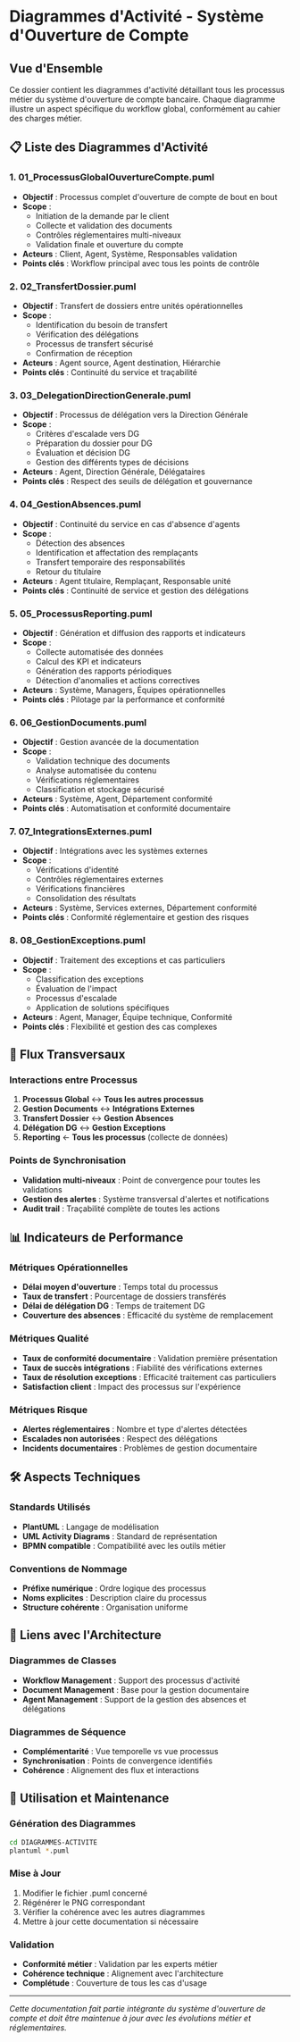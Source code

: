 # Diagrammes d'Activité - Système d'Ouverture de Compte

## Vue d'Ensemble

Ce dossier contient les diagrammes d'activité détaillant tous les processus métier du système d'ouverture de compte bancaire. Chaque diagramme illustre un aspect spécifique du workflow global, conformément au cahier des charges métier.

## 📋 Liste des Diagrammes d'Activité

### 1. **01_ProcessusGlobalOuvertureCompte.puml**
- **Objectif** : Processus complet d'ouverture de compte de bout en bout
- **Scope** : 
  - Initiation de la demande par le client
  - Collecte et validation des documents
  - Contrôles réglementaires multi-niveaux
  - Validation finale et ouverture du compte
- **Acteurs** : Client, Agent, Système, Responsables validation
- **Points clés** : Workflow principal avec tous les points de contrôle

### 2. **02_TransfertDossier.puml**
- **Objectif** : Transfert de dossiers entre unités opérationnelles
- **Scope** :
  - Identification du besoin de transfert
  - Vérification des délégations
  - Processus de transfert sécurisé
  - Confirmation de réception
- **Acteurs** : Agent source, Agent destination, Hiérarchie
- **Points clés** : Continuité du service et traçabilité

### 3. **03_DelegationDirectionGenerale.puml**
- **Objectif** : Processus de délégation vers la Direction Générale
- **Scope** :
  - Critères d'escalade vers DG
  - Préparation du dossier pour DG
  - Évaluation et décision DG
  - Gestion des différents types de décisions
- **Acteurs** : Agent, Direction Générale, Délégataires
- **Points clés** : Respect des seuils de délégation et gouvernance

### 4. **04_GestionAbsences.puml**
- **Objectif** : Continuité du service en cas d'absence d'agents
- **Scope** :
  - Détection des absences
  - Identification et affectation des remplaçants
  - Transfert temporaire des responsabilités
  - Retour du titulaire
- **Acteurs** : Agent titulaire, Remplaçant, Responsable unité
- **Points clés** : Continuité de service et gestion des délégations

### 5. **05_ProcessusReporting.puml**
- **Objectif** : Génération et diffusion des rapports et indicateurs
- **Scope** :
  - Collecte automatisée des données
  - Calcul des KPI et indicateurs
  - Génération des rapports périodiques
  - Détection d'anomalies et actions correctives
- **Acteurs** : Système, Managers, Équipes opérationnelles
- **Points clés** : Pilotage par la performance et conformité

### 6. **06_GestionDocuments.puml**
- **Objectif** : Gestion avancée de la documentation
- **Scope** :
  - Validation technique des documents
  - Analyse automatisée du contenu
  - Vérifications réglementaires
  - Classification et stockage sécurisé
- **Acteurs** : Système, Agent, Département conformité
- **Points clés** : Automatisation et conformité documentaire

### 7. **07_IntegrationsExternes.puml**
- **Objectif** : Intégrations avec les systèmes externes
- **Scope** :
  - Vérifications d'identité
  - Contrôles réglementaires externes
  - Vérifications financières
  - Consolidation des résultats
- **Acteurs** : Système, Services externes, Département conformité
- **Points clés** : Conformité réglementaire et gestion des risques

### 8. **08_GestionExceptions.puml**
- **Objectif** : Traitement des exceptions et cas particuliers
- **Scope** :
  - Classification des exceptions
  - Évaluation de l'impact
  - Processus d'escalade
  - Application de solutions spécifiques
- **Acteurs** : Agent, Manager, Équipe technique, Conformité
- **Points clés** : Flexibilité et gestion des cas complexes

## 🔄 Flux Transversaux

### Interactions entre Processus
1. **Processus Global** ↔ **Tous les autres processus**
2. **Gestion Documents** ↔ **Intégrations Externes**
3. **Transfert Dossier** ↔ **Gestion Absences**
4. **Délégation DG** ↔ **Gestion Exceptions**
5. **Reporting** ← **Tous les processus** (collecte de données)

### Points de Synchronisation
- **Validation multi-niveaux** : Point de convergence pour toutes les validations
- **Gestion des alertes** : Système transversal d'alertes et notifications
- **Audit trail** : Traçabilité complète de toutes les actions

## 📊 Indicateurs de Performance

### Métriques Opérationnelles
- **Délai moyen d'ouverture** : Temps total du processus
- **Taux de transfert** : Pourcentage de dossiers transférés
- **Délai de délégation DG** : Temps de traitement DG
- **Couverture des absences** : Efficacité du système de remplacement

### Métriques Qualité
- **Taux de conformité documentaire** : Validation première présentation
- **Taux de succès intégrations** : Fiabilité des vérifications externes
- **Taux de résolution exceptions** : Efficacité traitement cas particuliers
- **Satisfaction client** : Impact des processus sur l'expérience

### Métriques Risque
- **Alertes réglementaires** : Nombre et type d'alertes détectées
- **Escalades non autorisées** : Respect des délégations
- **Incidents documentaires** : Problèmes de gestion documentaire

## 🛠️ Aspects Techniques

### Standards Utilisés
- **PlantUML** : Langage de modélisation
- **UML Activity Diagrams** : Standard de représentation
- **BPMN compatible** : Compatibilité avec les outils métier

### Conventions de Nommage
- **Préfixe numérique** : Ordre logique des processus
- **Noms explicites** : Description claire du processus
- **Structure cohérente** : Organisation uniforme

## 🔗 Liens avec l'Architecture

### Diagrammes de Classes
- **Workflow Management** : Support des processus d'activité
- **Document Management** : Base pour la gestion documentaire
- **Agent Management** : Support de la gestion des absences et délégations

### Diagrammes de Séquence
- **Complémentarité** : Vue temporelle vs vue processus
- **Synchronisation** : Points de convergence identifiés
- **Cohérence** : Alignement des flux et interactions

## 📝 Utilisation et Maintenance

### Génération des Diagrammes
```bash
cd DIAGRAMMES-ACTIVITE
plantuml *.puml
```

### Mise à Jour
1. Modifier le fichier .puml concerné
2. Régénérer le PNG correspondant
3. Vérifier la cohérence avec les autres diagrammes
4. Mettre à jour cette documentation si nécessaire

### Validation
- **Conformité métier** : Validation par les experts métier
- **Cohérence technique** : Alignement avec l'architecture
- **Complétude** : Couverture de tous les cas d'usage

---

*Cette documentation fait partie intégrante du système d'ouverture de compte et doit être maintenue à jour avec les évolutions métier et réglementaires.*

